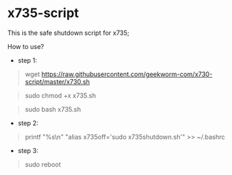 # x735-script
This is the safe shutdown script for x735;

How to use?

* step 1:
> wget https://raw.githubusercontent.com/geekworm-com/x730-script/master/x730.sh

> sudo chmod +x x735.sh

> sudo bash x735.sh

* step 2:

> printf "%s\\n" "alias x735off='sudo x735shutdown.sh'" >> ~/.bashrc

* step 3:
> sudo reboot
